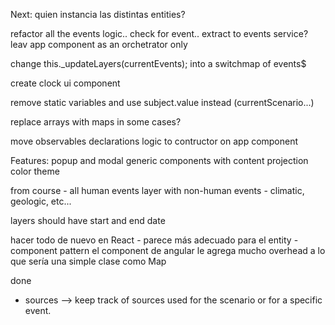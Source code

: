 Next:
quien instancia las distintas entities?

refactor all the events logic.. check for event.. 
extract to events service? leav app component as an orchetrator only

change this._updateLayers(currentEvents); into a switchmap of events$

create clock ui component

remove static variables and use subject.value instead (currentScenario...)

replace arrays with maps in some cases?

move observables declarations logic to contructor on app component

Features:
popup and modal generic components with content projection
color theme

from course - all human events
layer with non-human events - climatic, geologic, etc...

layers should have start and end date



hacer todo de nuevo en React - parece más adecuado para el entity - component pattern
el component de angular le agrega mucho overhead a lo que sería una simple clase como Map



done
- sources --> keep track of sources used for the scenario or for a specific event.